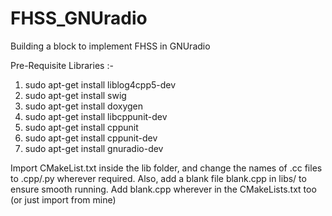 # FHSS_GNUradio
Building a block to implement FHSS in GNUradio

Pre-Requisite Libraries :-

  1. sudo apt-get install liblog4cpp5-dev
  2. sudo apt-get install swig
  3. sudo apt-get install doxygen
  4. sudo apt-get install libcppunit-dev
  5. sudo apt-get install cppunit
  6. sudo apt-get install cppunit-dev
  7. sudo apt-get install gnuradio-dev

Import CMakeList.txt inside the lib folder, and change the names of .cc files to .cpp/.py wherever required. Also, add a blank file blank.cpp in libs/ to ensure smooth running. Add blank.cpp wherever in the CMakeLists.txt too (or just import from mine)

